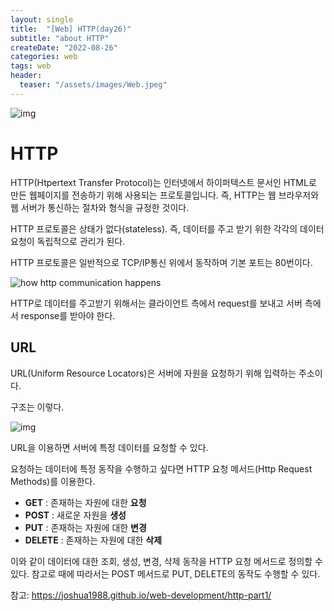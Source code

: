```yaml
---
layout: single
title:  "[Web] HTTP(day26)" 
subtitle: "about HTTP"
createDate: "2022-08-26"
categories: web
tags: web
header:
  teaser: "/assets/images/Web.jpeg"
---
```


![img](https://velog.velcdn.com/images/danchoi/post/0840435d-869a-4fb1-a7d0-0bfee18d1b4b/image.jpeg)

# HTTP

HTTP(Htpertext Transfer Protocol)는 인터넷에서 하이퍼텍스트 문서인 HTML로 만든 웹페이지를 전송하기 위해 사용되는 프로토콜입니다. 즉, HTTP는 웹 브라우저와 웹 서버가 통신하는 절차와 형식을 규정한 것이다.

HTTP 프로토콜은 상태가 없다(stateless). 즉, 데이터를 주고 받기 위한 각각의 데이터 요청이 독립적으로 관리가 된다.

HTTP 프로토콜은 일반적으로 TCP/IP통신 위에서 동작하며 기본 포트는 80번이다.

![how http communication happens ](https://bytesofgigabytes.com/IMAGES/Networking/HTTPcommuncation/http%20communication.png)

HTTP로 데이터를 주고받기 위해서는 클라이언트 측에서 request를 보내고 서버 측에서 response를 받아야 한다.

## URL

URL(Uniform Resource Locators)은 서버에 자원을 요청하기 위해 입력하는 주소이다.

구조는 이렇다.

![img](https://velog.velcdn.com/images/danchoi/post/3740ee21-f278-4bfd-9ba4-e8bbef3635b7/image.png)

URL을 이용하면 서버에 특정 데이터를 요청할 수 있다. 

요청하는 데이터에 특정 동작을 수행하고 싶다면 HTTP 요청 메서드(Http Request Methods)를 이용한다.

- **GET** : 존재하는 자원에 대한 **요청**
- **POST** : 새로운 자원을 **생성**
- **PUT** : 존재하는 자원에 대한 **변경**
- **DELETE** : 존재하는 자원에 대한 **삭제**

이와 같이 데이터에 대한 조회, 생성, 변경, 삭제 동작을 HTTP 요청 메서드로 정의할 수 있다. 참고로 때에 따라서는 POST 메서드로 PUT, DELETE의 동작도 수행할 수 있다.

참고: https://joshua1988.github.io/web-development/http-part1/


